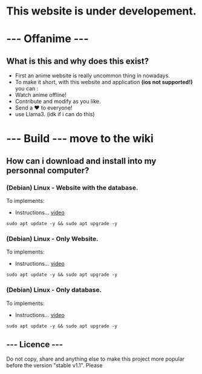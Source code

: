 # **This website is under developement.**

# --- Offanime ---

## What is this and why does this exist?

- First an anime website is really uncommon thing in nowadays.
- To make it short, with this website and application **(ios not supported!)** you can :
- Watch anime offline!
- Contribute and modify as you like.
- Send a ♥️ to everyone!
- use Llama3. (idk if i can do this)

# --- Build --- move to the wiki

## How can i download and install into my personnal computer?

### **(Debian) Linux - Website with the database.**

To implements: 
- Instructions... [video](https://alinkofavideo.com/explaination-of-website-and-database/)

```
sudo apt update -y && sudo apt upgrade -y
```

### **(Debian) Linux - Only Website.**

To implements: 
- Instructions... [video](https://alinkofavideo.com/explaination-of-website/)

```
sudo apt update -y && sudo apt upgrade -y
```

### **(Debian) Linux - Only database.** 

To implements: 
- Instructions... [video](https://alinkofavideo.com/explaination-of-database/)

```
sudo apt update -y && sudo apt upgrade -y
```

## --- Licence ---

Do not copy, share and anything else to make this project more popular before the version "stable v1.1". Please
